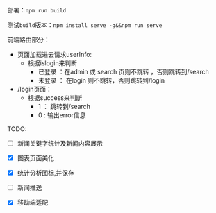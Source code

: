 部署：`npm run build`

测试`build`版本：`npm install serve -g&&npm run serve`

前端路由部分：

- 页面加载进去请求userInfo:
  - 根据islogin来判断
    - 已登录 ：在admin 或 search 页则不跳转 ，否则跳转到/search
    - 未登录 ： 在login 则不跳转，否则跳转到/login
- /login页面：
  - 根据success来判断
    - 1 ： 跳转到/search
    - 0 : 输出error信息

TODO:
- [ ] 新闻关键字统计及新闻内容展示
- [x] 图表页面美化
- [x] 统计分析图标,并保存
- [ ] 新闻推送
- [x] 移动端适配


